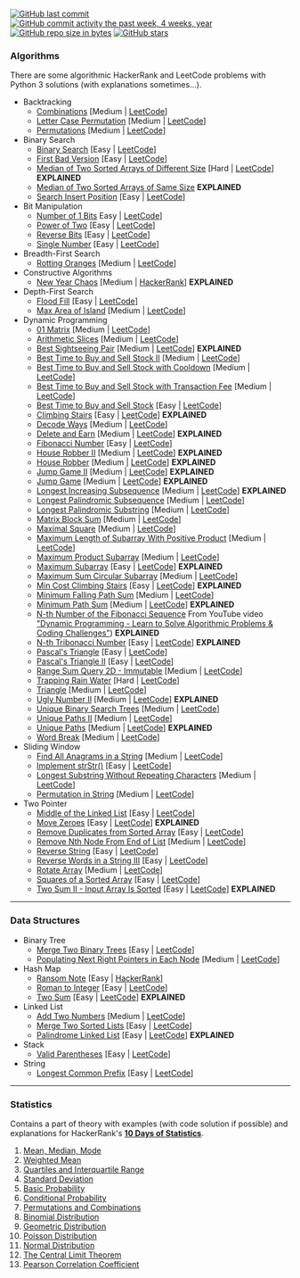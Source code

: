 [![GitHub last commit](https://img.shields.io/github/last-commit/pai-pai/python-practice.svg)](https://github.com/pai-pai/python-practice)
[![GitHub commit activity the past week, 4 weeks, year](https://img.shields.io/github/commit-activity/y/pai-pai/python-practice.svg)](https://github.com/pai-pai/python-practice)
[![GitHub repo size in bytes](https://img.shields.io/github/repo-size/pai-pai/python-practice.svg)](https://github.com/pai-pai/python-practice)
[![GitHub stars](https://img.shields.io/github/stars/pai-pai/python-practice.svg)](https://github.com/pai-pai/python-practice)

### Algorithms
There are some algorithmic HackerRank and LeetCode problems with Python 3 solutions (with explanations sometimes...).
- Backtracking
  - [Combinations](https://github.com/pai-pai/python-practice/blob/master/Algorithms/Backtracking/Combinations.ipynb) [Medium | [LeetCode](https://leetcode.com/problems/combinations/)]
  - [Letter Case Permutation](https://github.com/pai-pai/python-practice/blob/master/Algorithms/Backtracking/Letter%20Case%20Permutation.ipynb) [Medium | [LeetCode](https://leetcode.com/problems/letter-case-permutation/)]
  - [Permutations](https://github.com/pai-pai/python-practice/blob/master/Algorithms/Backtracking/Permutations.ipynb) [Medium | [LeetCode](https://leetcode.com/problems/permutations/)]
- Binary Search
  - [Binary Search](https://github.com/pai-pai/python-practice/blob/master/Algorithms/Binary%20Search/Binary%20Search.ipynb) [Easy | [LeetCode](https://leetcode.com/problems/binary-search/)]
  - [First Bad Version](https://github.com/pai-pai/python-practice/blob/master/Algorithms/Binary%20Search/First%20Bad%20Version.ipynb) [Easy | [LeetCode](https://leetcode.com/problems/two-sum/)]
  - [Median of Two Sorted Arrays of Different Size](https://github.com/pai-pai/python-practice/blob/master/Algorithms/Binary%20Search/Median%20of%20Two%20Sorted%20Arrays%20of%20Different%20Size.ipynb) [Hard | [LeetCode](https://leetcode.com/problems/median-of-two-sorted-arrays/)] **EXPLAINED**
  - [Median of Two Sorted Arrays of Same Size](https://github.com/pai-pai/python-practice/blob/master/Algorithms/Binary%20Search/Median%20of%20Two%20Sorted%20Arrays%20of%20Same%20Size.ipynb) **EXPLAINED**
  - [Search Insert Position](https://github.com/pai-pai/python-practice/blob/master/Algorithms/Binary%20Search/Search%20Insert%20Position.ipynb) [Easy | [LeetCode](https://leetcode.com/problems/search-insert-position/)]
- Bit Manipulation
  - [Number of 1 Bits](https://github.com/pai-pai/python-practice/blob/master/Algorithms/Bit%20Manipulation/Number%20of%201%20Bits.ipynb) Easy | [LeetCode](https://leetcode.com/problems/number-of-1-bits/)]
  - [Power of Two](https://github.com/pai-pai/python-practice/blob/master/Algorithms/Bit%20Manipulation/Power%20of%20Two.ipynb) [Easy | [LeetCode](https://leetcode.com/problems/power-of-two/)]
  - [Reverse Bits](https://github.com/pai-pai/python-practice/blob/master/Algorithms/Bit%20Manipulation/Reverse%20Bits.ipynb) [Easy | [LeetCode](https://leetcode.com/problems/reverse-bits/)]
  - [Single Number](https://github.com/pai-pai/python-practice/blob/master/Algorithms/Bit%20Manipulation/Single%20Number.ipynb) [Easy | [LeetCode](https://leetcode.com/problems/single-number/)]
- Breadth-First Search
  - [Rotting Oranges](https://github.com/pai-pai/python-practice/blob/master/Algorithms/Breadth-First%20Search/Rotting%20Oranges.ipynb) [Medium | [LeetCode](https://leetcode.com/problems/rotting-oranges/)]
- Constructive Algorithms
  - [New Year Chaos](https://github.com/pai-pai/python-practice/blob/master/Algorithms/Constructive%20Algorithms/New%20Year%20Chaos.ipynb) [Medium | [HackerRank](https://www.hackerrank.com/challenges/new-year-chaos/problem)] **EXPLAINED**
- Depth-First Search
  - [Flood Fill](https://github.com/pai-pai/python-practice/blob/master/Algorithms/Depth-First%20Search/Flood%20Fill.ipynb) [Easy | [LeetCode](https://leetcode.com/problems/flood-fill/)]
  - [Max Area of Island](https://github.com/pai-pai/python-practice/blob/master/Algorithms/Depth-First%20Search/Max%20Area%20of%20Island.ipynb) [Medium | [LeetCode](https://leetcode.com/problems/max-area-of-island/)]
- Dynamic Programming
  - [01 Matrix](https://github.com/pai-pai/python-practice/blob/master/Algorithms/Dynamic%20Programming/01%20Matrix.ipynb) [Medium | [LeetCode](https://leetcode.com/problems/01-matrix/)]
  - [Arithmetic Slices](https://github.com/pai-pai/python-practice/blob/master/Algorithms/Dynamic%20Programming/Arithmetic%20Slices.ipynb) [Medium | [LeetCode](https://leetcode.com/problems/arithmetic-slices/)]
  - [Best Sightseeing Pair](https://github.com/pai-pai/python-practice/blob/master/Algorithms/Dynamic%20Programming/Best%20Sightseeing%20Pair.ipynb) [Medium | [LeetCode](https://leetcode.com/problems/best-sightseeing-pair/)] **EXPLAINED**
  - [Best Time to Buy and Sell Stock II](https://github.com/pai-pai/python-practice/blob/master/Algorithms/Dynamic%20Programming/Best%20Time%20to%20Buy%20and%20Sell%20Stock%20II.ipynb) [Medium | [LeetCode](https://leetcode.com/problems/best-time-to-buy-and-sell-stock-ii/)]
  - [Best Time to Buy and Sell Stock with Cooldown](https://github.com/pai-pai/python-practice/blob/master/Algorithms/Dynamic%20Programming/Best%20Time%20to%20Buy%20and%20Sell%20Stock%20with%20Cooldown.ipynb) [Medium | [LeetCode](https://leetcode.com/problems/best-time-to-buy-and-sell-stock-with-cooldown/)]
  - [Best Time to Buy and Sell Stock with Transaction Fee](https://github.com/pai-pai/python-practice/blob/master/Algorithms/Dynamic%20Programming/Best%20Time%20to%20Buy%20and%20Sell%20Stock%20with%20Transaction%20Fee.ipynb) [Medium | [LeetCode](https://leetcode.com/problems/best-time-to-buy-and-sell-stock-with-transaction-fee/)]
  - [Best Time to Buy and Sell Stock](https://github.com/pai-pai/python-practice/blob/master/Algorithms/Dynamic%20Programming/Best%20Time%20to%20Buy%20and%20Sell%20Stock.ipynb) [Easy | [LeetCode](https://leetcode.com/problems/best-time-to-buy-and-sell-stock/)]
  - [Climbing Stairs](https://github.com/pai-pai/python-practice/blob/master/Algorithms/Dynamic%20Programming/Climbing%20Stairs.ipynb) [Easy | [LeetCode](https://leetcode.com/problems/climbing-stairs/)] **EXPLAINED**
  - [Decode Ways](https://github.com/pai-pai/python-practice/blob/master/Algorithms/Dynamic%20Programming/Decode%20Ways.ipynb) [Medium | [LeetCode](https://leetcode.com/problems/decode-ways/)]
  - [Delete and Earn](https://github.com/pai-pai/python-practice/blob/master/Algorithms/Dynamic%20Programming/Delete%20and%20Earn.ipynb) [Medium | [LeetCode](https://leetcode.com/problems/delete-and-earn/)] **EXPLAINED**
  - [Fibonacci Number](https://github.com/pai-pai/python-practice/blob/master/Algorithms/Dynamic%20Programming/Fibonacci%20Number.ipynb) [Easy | [LeetCode](https://leetcode.com/problems/fibonacci-number/)]
  - [House Robber II](https://github.com/pai-pai/python-practice/blob/master/Algorithms/Dynamic%20Programming/House%20Robber%20II.ipynb) [Medium | [LeetCode](https://leetcode.com/problems/house-robber-ii/)] **EXPLAINED**
  - [House Robber](https://github.com/pai-pai/python-practice/blob/master/Algorithms/Dynamic%20Programming/House%20Robber.ipynb) [Medium | [LeetCode](https://leetcode.com/problems/house-robber/)] **EXPLAINED**
  - [Jump Game II](https://github.com/pai-pai/python-practice/blob/master/Algorithms/Dynamic%20Programming/Jump%20Game%20II.ipynb) [Medium | [LeetCode](https://leetcode.com/problems/jump-game-ii/)] **EXPLAINED**
  - [Jump Game](https://github.com/pai-pai/python-practice/blob/master/Algorithms/Dynamic%20Programming/Jump%20Game.ipynb) [Medium | [LeetCode](https://leetcode.com/problems/jump-game/)] **EXPLAINED**
  - [Longest Increasing Subsequence](https://github.com/pai-pai/python-practice/blob/master/Algorithms/Dynamic%20Programming/Longest%20Increasing%20Subsequence.ipynb) [Medium | [LeetCode](https://leetcode.com/problems/longest-increasing-subsequence/)] **EXPLAINED**
  - [Longest Palindromic Subsequence](https://github.com/pai-pai/python-practice/blob/master/Algorithms/Dynamic%20Programming/Longest%20Palindromic%20Subsequence.ipynb) [Medium | [LeetCode](https://leetcode.com/problems/longest-palindromic-subsequence/)]
  - [Longest Palindromic Substring](https://github.com/pai-pai/python-practice/blob/master/Algorithms/Dynamic%20Programming/Longest%20Palindromic%20Substring.ipynb) [Medium | [LeetCode](https://leetcode.com/problems/longest-palindromic-substring/)]
  - [Matrix Block Sum](https://github.com/pai-pai/python-practice/blob/master/Algorithms/Dynamic%20Programming/Matrix%20Block%20Sum.ipynb) [Medium | [LeetCode](https://leetcode.com/problems/matrix-block-sum/)]
  - [Maximal Square](https://github.com/pai-pai/python-practice/blob/master/Algorithms/Dynamic%20Programming/Maximal%20Square.ipynb) [Medium | [LeetCode](https://leetcode.com/problems/maximal-square/)]
  - [Maximum Length of Subarray With Positive Product](https://github.com/pai-pai/python-practice/blob/master/Algorithms/Dynamic%20Programming/Maximum%20Length%20of%20Subarray%20With%20Positive%20Product.ipynb) [Medium | [LeetCode](https://leetcode.com/problems/maximum-length-of-subarray-with-positive-product/)]
  - [Maximum Product Subarray](https://github.com/pai-pai/python-practice/blob/master/Algorithms/Dynamic%20Programming/Maximum%20Product%20Subarray.ipynb) [Medium | [LeetCode](https://leetcode.com/problems/maximum-product-subarray/)]
  - [Maximum Subarray](https://github.com/pai-pai/python-practice/blob/master/Algorithms/Dynamic%20Programming/Maximum%20Subarray.ipynb) [Easy | [LeetCode](https://leetcode.com/problems/maximum-subarray/)] **EXPLAINED**
  - [Maximum Sum Circular Subarray](https://github.com/pai-pai/python-practice/blob/master/Algorithms/Dynamic%20Programming/Maximum%20Sum%20Circular%20Subarray.ipynb) [Medium | [LeetCode](https://leetcode.com/problems/maximum-sum-circular-subarray/)]
  - [Min Cost Climbing Stairs](https://github.com/pai-pai/python-practice/blob/master/Algorithms/Dynamic%20Programming/Min%20Cost%20Climbing%20Stairs.ipynb) [Easy | [LeetCode](https://leetcode.com/problems/min-cost-climbing-stairs/)] **EXPLAINED**
  - [Minimum Falling Path Sum](https://github.com/pai-pai/python-practice/blob/master/Algorithms/Dynamic%20Programming/Minimum%20Falling%20Path%20Sum.ipynb) [Medium | [LeetCode](https://leetcode.com/problems/minimum-falling-path-sum/)]
  - [Minimum Path Sum](https://github.com/pai-pai/python-practice/blob/master/Algorithms/Dynamic%20Programming/Minimum%20Path%20Sum.ipynb) [Medium | [LeetCode](https://leetcode.com/problems/minimum-path-sum/)] **EXPLAINED**
  - [N-th Number of the Fibonacci Sequence](https://github.com/pai-pai/python-practice/blob/master/Algorithms/Dynamic%20Programming/N-th%20Number%20of%20the%20Fibonacci%20Sequence.ipynb) From YouTube video ["Dynamic Programming - Learn to Solve Algorithmic Problems & Coding Challenges"](https://youtu.be/oBt53YbR9Kk)) **EXPLAINED**
  - [N-th Tribonacci Number](https://github.com/pai-pai/python-practice/blob/master/Algorithms/Dynamic%20Programming/N-th%20Tribonacci%20Number.ipynb) [Easy | [LeetCode](https://leetcode.com/problems/n-th-tribonacci-number/)] **EXPLAINED**
  - [Pascal's Triangle](https://github.com/pai-pai/python-practice/blob/master/Algorithms/Dynamic%20Programming/Pascal's%20Triangle%20II.ipynb) [Easy | [LeetCode](https://leetcode.com/problems/pascals-triangle/)]
  - [Pascal's Triangle II](https://github.com/pai-pai/python-practice/blob/master/Algorithms/Dynamic%20Programming/Pascal's%20Triangle.ipynb) [Easy | [LeetCode](https://leetcode.com/problems/pascals-triangle-ii/)]
  - [Range Sum Query 2D - Immutable](https://github.com/pai-pai/python-practice/blob/master/Algorithms/Dynamic%20Programming/Range%20Sum%20Query%202D%20-%20Immutable.ipynb) [Medium | [LeetCode](https://leetcode.com/problems/range-sum-query-2d-immutable/)]
  - [Trapping Rain Water](https://github.com/pai-pai/python-practice/blob/master/Algorithms/Dynamic%20Programming/Trapping%20Rain%20Water.ipynb) [Hard | [LeetCode](https://leetcode.com/problems/trapping-rain-water/)]
  - [Triangle](https://github.com/pai-pai/python-practice/blob/master/Algorithms/Dynamic%20Programming/Triangle.ipynb) [Medium | [LeetCode](https://leetcode.com/problems/triangle/)]
  - [Ugly Number II](https://github.com/pai-pai/python-practice/blob/master/Algorithms/Dynamic%20Programming/Ugly%20Number%20II.ipynb) [Medium | [LeetCode](https://leetcode.com/problems/ugly-number-ii/)] **EXPLAINED**
  - [Unique Binary Search Trees](https://github.com/pai-pai/python-practice/blob/master/Algorithms/Dynamic%20Programming/Unique%20Binary%20Search%20Trees.ipynb) [Medium | [LeetCode](https://leetcode.com/problems/unique-binary-search-trees/)]
  - [Unique Paths II](https://github.com/pai-pai/python-practice/blob/master/Algorithms/Dynamic%20Programming/Unique%20Paths%20II.ipynb) [Medium | [LeetCode](https://leetcode.com/problems/unique-paths-ii/)]
  - [Unique Paths](https://github.com/pai-pai/python-practice/blob/master/Algorithms/Dynamic%20Programming/Unique%20Paths.ipynb) [Medium | [LeetCode](https://leetcode.com/problems/unique-paths/)] **EXPLAINED**
  - [Word Break](https://github.com/pai-pai/python-practice/blob/master/Algorithms/Dynamic%20Programming/Word%20Break.ipynb) [Medium | [LeetCode](https://leetcode.com/problems/word-break)]
- Sliding Window
  - [Find All Anagrams in a String](https://github.com/pai-pai/python-practice/blob/master/Algorithms/Sliding%20Window/Find%20All%20Anagrams%20in%20a%20String.ipynb) [Medium | [LeetCode](https://leetcode.com/problems/find-all-anagrams-in-a-string/)]
  - [Implement strStr()](https://github.com/pai-pai/python-practice/blob/master/Algorithms/Sliding%20Window/Implement%20strStr().ipynb) [Easy | [LeetCode](https://leetcode.com/problems/implement-strstr/)]
  - [Longest Substring Without Repeating Characters](https://github.com/pai-pai/python-practice/blob/master/Algorithms/Sliding%20Window/Longest%20Substring%20Without%20Repeating%20Characters.ipynb) [Medium | [LeetCode](https://leetcode.com/problems/longest-substring-without-repeating-characters/)]
  - [Permutation in String](https://github.com/pai-pai/python-practice/blob/master/Algorithms/Sliding%20Window/Permutation%20in%20String.ipynb) [Medium | [LeetCode](https://leetcode.com/problems/permutation-in-string/)]
- Two Pointer
  - [Middle of the Linked List](https://github.com/pai-pai/python-practice/blob/master/Algorithms/Two%20Pointer/Middle%20of%20the%20Linked%20List.ipynb) [Easy | [LeetCode](https://leetcode.com/problems/middle-of-the-linked-list/)]
  - [Move Zeroes](https://github.com/pai-pai/python-practice/blob/master/Algorithms/Two%20Pointer/Move%20Zeroes.ipynb) [Easy | [LeetCode](https://leetcode.com/problems/move-zeroes/)] **EXPLAINED**
  - [Remove Duplicates from Sorted Array](https://github.com/pai-pai/python-practice/blob/master/Algorithms/Two%20Pointer/Remove%20Duplicates%20from%20Sorted%20Array.ipynb) [Easy | [LeetCode](https://leetcode.com/problems/remove-duplicates-from-sorted-array/)]
  - [Remove Nth Node From End of List](https://github.com/pai-pai/python-practice/blob/master/Algorithms/Two%20Pointer/Remove%20Nth%20Node%20From%20End%20of%20List.ipynb) [Medium | [LeetCode](https://leetcode.com/problems/remove-nth-node-from-end-of-list/)]
  - [Reverse String](https://github.com/pai-pai/python-practice/blob/master/Algorithms/Two%20Pointer/Reverse%20String.ipynb) [Easy | [LeetCode](https://leetcode.com/problems/reverse-string/)]
  - [Reverse Words in a String III](https://github.com/pai-pai/python-practice/blob/master/Algorithms/Two%20Pointer/Reverse%20Words%20in%20a%20String%20III.ipynb) [Easy | [LeetCode](https://leetcode.com/problems/reverse-words-in-a-string-iii/)]
  - [Rotate Array](https://github.com/pai-pai/python-practice/blob/master/Algorithms/Two%20Pointer/Rotate%20Array.ipynb) [Medium | [LeetCode](https://leetcode.com/problems/rotate-array/)]
  - [Squares of a Sorted Array](https://github.com/pai-pai/python-practice/blob/master/Algorithms/Two%20Pointer/Squares%20of%20a%20Sorted%20Array.ipynb) [Easy | [LeetCode](https://leetcode.com/problems/squares-of-a-sorted-array/)]
  - [Two Sum II - Input Array Is Sorted](https://github.com/pai-pai/python-practice/blob/master/Algorithms/Two%20Pointer/Two%20Sum%20II%20-%20Input%20Array%20Is%20Sorted.ipynb) [Easy | [LeetCode](https://leetcode.com/problems/two-sum-ii-input-array-is-sorted/)] **EXPLAINED**
___
### Data Structures
- Binary Tree
  - [Merge Two Binary Trees](https://github.com/pai-pai/python-practice/blob/master/Data%20Structures/Binary%20Tree/Merge%20Two%20Binary%20Trees.ipynb) [Easy | [LeetCode](https://leetcode.com/problems/merge-two-binary-trees/)]
  - [Populating Next Right Pointers in Each Node](https://github.com/pai-pai/python-practice/blob/master/Data%20Structures/Binary%20Tree/Populating%20Next%20Right%20Pointers%20in%20Each%20Node.ipynb) [Medium | [LeetCode](https://leetcode.com/problems/populating-next-right-pointers-in-each-node/)]
- Hash Map
  - [Ransom Note](https://github.com/pai-pai/python-practice/blob/master/Data%20Structures/Hash%20Map/Ransom%20Note.ipynb) [Easy | [HackerRank](https://www.hackerrank.com/challenges/ctci-ransom-note/problem)]
  - [Roman to Integer](https://github.com/pai-pai/python-practice/blob/master/Data%20Structures/Hash%20Map/Roman%20to%20Integer.ipynb) [Easy | [LeetCode](https://leetcode.com/problems/roman-to-integer/)]
  - [Two Sum](https://github.com/pai-pai/python-practice/blob/master/Data%20Structures/Hash%20Map/Two%20Sum.ipynb) [Easy | [LeetCode](https://leetcode.com/problems/two-sum/)] **EXPLAINED**
- Linked List
  - [Add Two Numbers](https://github.com/pai-pai/python-practice/blob/master/Data%20Structures/Linked%20List/Add%20Two%20Numbers.ipynb) [Medium | [LeetCode](https://leetcode.com/problems/add-two-numbers/)]
  - [Merge Two Sorted Lists](https://github.com/pai-pai/python-practice/blob/master/Data%20Structures/Linked%20List/Merge%20Two%20Sorted%20Lists.ipynb) [Easy | [LeetCode](https://leetcode.com/problems/merge-two-sorted-lists/)]
  - [Palindrome Linked List](https://github.com/pai-pai/python-practice/blob/master/Data%20Structures/Linked%20List/Palindrome%20Linked%20List.ipynb) [Easy | [LeetCode](https://leetcode.com/problems/palindrome-linked-list/)] **EXPLAINED**
- Stack
  - [Valid Parentheses](https://github.com/pai-pai/python-practice/blob/master/Data%20Structures/Stack/Valid%20Parentheses.ipynb) [Easy | [LeetCode](https://leetcode.com/problems/valid-parentheses/)]
- String
  - [Longest Common Prefix](https://github.com/pai-pai/python-practice/blob/master/Data%20Structures/String/Longest%20Common%20Prefix.ipynb) [Easy | [LeetCode](https://leetcode.com/problems/longest-common-prefix/)]
___
### Statistics
Contains a part of theory with examples (with code solution if possible) and explanations for HackerRank's [**10 Days of Statistics**](https://www.hackerrank.com/domains/tutorials/10-days-of-statistics).
01. [Mean, Median, Mode](https://github.com/pai-pai/python-practice/blob/master/Statistics/01%20Mean%2C%20Median%2C%20Mode.ipynb)
02. [Weighted Mean](https://github.com/pai-pai/python-practice/blob/master/Statistics/02%20Weighted%20Mean.ipynb)
03. [Quartiles and Interquartile Range](https://github.com/pai-pai/python-practice/blob/master/Statistics/03%20Quartiles%20and%20Interquartile%20Range.ipynb)
04. [Standard Deviation](https://github.com/pai-pai/python-practice/blob/master/Statistics/04%20Standard%20Deviation.ipynb)
05. [Basic Probability](https://github.com/pai-pai/python-practice/blob/master/Statistics/05%20Basic%20Probability.ipynb)
06. [Conditional Probability](https://github.com/pai-pai/python-practice/blob/master/Statistics/06%20Conditional%20Probability.ipynb)
07. [Permutations and Combinations](https://github.com/pai-pai/python-practice/blob/master/Statistics/07%20Permutations%20and%20Combinations.ipynb)
08. [Binomial Distribution](https://github.com/pai-pai/python-practice/blob/master/Statistics/08%20Binomial%20Distribution.ipynb)
09. [Geometric Distribution](https://github.com/pai-pai/python-practice/blob/master/Statistics/09%20Geometric%20Distribution.ipynb)
10. [Poisson Distribution](https://github.com/pai-pai/python-practice/blob/master/Statistics/10%20Poisson%20Distribution.ipynb)
11. [Normal Distribution](https://github.com/pai-pai/python-practice/blob/master/Statistics/11%20Normal%20Distribution.ipynb)
12. [The Central Limit Theorem](https://github.com/pai-pai/python-practice/blob/master/Statistics/12%20The%20Central%20Limit%20Theorem.ipynb)
13. [Pearson Correlation Coefficient](https://github.com/pai-pai/python-practice/blob/master/Statistics/13%20Pearson%20Correlation%20Coefficient.ipynb)
